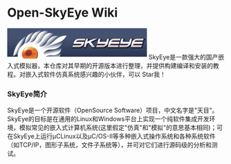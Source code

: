# Open-SkyEye Wiki
![输入图片说明](Skyeye-logo.png)
SkyEye是一款强大的国产嵌入式模拟器，本仓库对其早期的开源版本进行整理，并提供构建编译和安装的教程。对嵌入式软件仿真系统感兴趣的小伙伴，可以 Star我！

### SkyEye简介

SkyEye是一个开源软件（OpenSource Software）项目，中文名字是"天目"。SkyEye的目标是在通用的Linux和Windows平台上实现一个纯软件集成开发环境，模拟常见的嵌入式计算机系统(这里假定"仿真"和"模拟"的意思基本相同)；可在SkyEye上运行μCLinux以及μC/OS-II等多种嵌入式操作系统和各种系统软件（如TCP/IP，图形子系统，文件子系统等），并可对它们进行源码级的分析和测试。